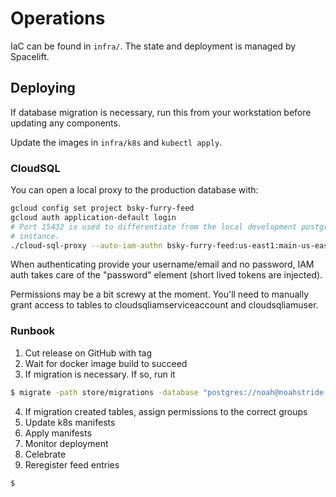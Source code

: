 # Operations

IaC can be found in `infra/`. The state and deployment is managed by Spacelift.

## Deploying

If database migration is necessary, run this from your workstation before
updating any components.

Update the images in `infra/k8s` and `kubectl apply`.

### CloudSQL

You can open a local proxy to the production database with:

```sh
gcloud config set project bsky-furry-feed
gcloud auth application-default login
# Port 15432 is used to differentiate from the local development postgres
# instance.
./cloud-sql-proxy --auto-iam-authn bsky-furry-feed:us-east1:main-us-east -p 15432
```

When authenticating provide your username/email and no password, IAM auth takes
care of the "password" element (short lived tokens are injected).

Permissions may be a bit screwy at the moment. You'll need to manually grant
access to tables to cloudsqliamserviceaccount and cloudsqliamuser.

### Runbook

1. Cut release on GitHub with tag
2. Wait for docker image build to succeed
3. If migration is necessary. If so, run it

```sh
$ migrate -path store/migrations -database "postgres://noah@noahstride.co.uk@localhost:15432/bff?sslmode=disable" up
```

4. If migration created tables, assign permissions to the correct groups
5. Update k8s manifests
6. Apply manifests
7. Monitor deployment
8. Celebrate
9. Reregister feed entries

```sh
$
```